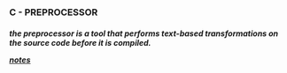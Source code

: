 ### C - PREPROCESSOR

<h5>
the preprocessor is a tool that performs text-based transformations on the source code before it is compiled. <br>

[notes](https://www.geeksforgeeks.org/cc-preprocessors/)
</h5>
